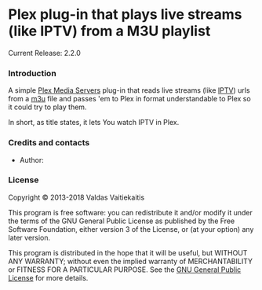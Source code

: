# Plex plug-in that plays live streams (like IPTV) from a M3U playlist ##
Current Release: 2.2.0

### Introduction ###
A simple [Plex Media Servers](https://www.plex.tv/downloads) plug-in that reads live streams (like [IPTV](http://en.wikipedia.org/wiki/IPTV)) urls from a [m3u](https://en.wikipedia.org/wiki/M3U) file and passes 'em to Plex in format understandable to Plex so it could try to play them.

In short, as title states, it lets You watch IPTV in Plex.

### Credits and contacts ###
* Author: 

### License ###
Copyright © 2013-2018 Valdas Vaitiekaitis

This program is free software: you can redistribute it and/or modify it under the terms of the GNU General Public License as published by the Free Software Foundation, either version 3 of the License, or (at your option) any later version.

This program is distributed in the hope that it will be useful, but WITHOUT ANY WARRANTY; without even the implied warranty of MERCHANTABILITY or FITNESS FOR A PARTICULAR PURPOSE. See the [GNU General Public License](http://www.gnu.org/copyleft/gpl.html) for more details.

